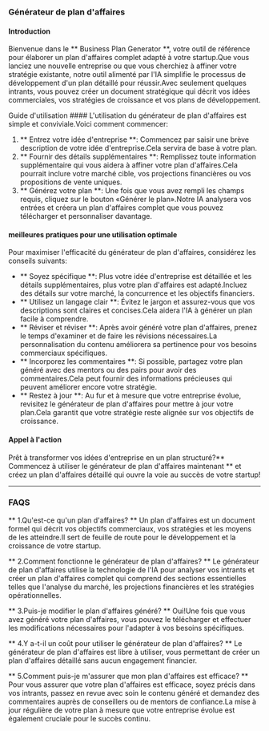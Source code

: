 ### Générateur de plan d'affaires

#### Introduction
Bienvenue dans le ** Business Plan Generator **, votre outil de référence pour élaborer un plan d'affaires complet adapté à votre startup.Que vous lanciez une nouvelle entreprise ou que vous cherchiez à affiner votre stratégie existante, notre outil alimenté par l'IA simplifie le processus de développement d'un plan détaillé pour réussir.Avec seulement quelques intrants, vous pouvez créer un document stratégique qui décrit vos idées commerciales, vos stratégies de croissance et vos plans de développement.

Guide d'utilisation ####
L'utilisation du générateur de plan d'affaires est simple et conviviale.Voici comment commencer:

1. ** Entrez votre idée d'entreprise **: Commencez par saisir une brève description de votre idée d'entreprise.Cela servira de base à votre plan.
2. ** Fournir des détails supplémentaires **: Remplissez toute information supplémentaire qui vous aidera à affiner votre plan d'affaires.Cela pourrait inclure votre marché cible, vos projections financières ou vos propositions de vente uniques.
3. ** Générez votre plan **: Une fois que vous avez rempli les champs requis, cliquez sur le bouton «Générer le plan».Notre IA analysera vos entrées et créera un plan d'affaires complet que vous pouvez télécharger et personnaliser davantage.

#### meilleures pratiques pour une utilisation optimale
Pour maximiser l'efficacité du générateur de plan d'affaires, considérez les conseils suivants:

- ** Soyez spécifique **: Plus votre idée d'entreprise est détaillée et les détails supplémentaires, plus votre plan d'affaires est adapté.Incluez des détails sur votre marché, la concurrence et les objectifs financiers.
- ** Utilisez un langage clair **: Évitez le jargon et assurez-vous que vos descriptions sont claires et concises.Cela aidera l'IA à générer un plan facile à comprendre.
- ** Réviser et réviser **: Après avoir généré votre plan d'affaires, prenez le temps d'examiner et de faire les révisions nécessaires.La personnalisation du contenu améliorera sa pertinence pour vos besoins commerciaux spécifiques.
- ** Incorporez les commentaires **: Si possible, partagez votre plan généré avec des mentors ou des pairs pour avoir des commentaires.Cela peut fournir des informations précieuses qui peuvent améliorer encore votre stratégie.
- ** Restez à jour **: Au fur et à mesure que votre entreprise évolue, revisitez le générateur de plan d'affaires pour mettre à jour votre plan.Cela garantit que votre stratégie reste alignée sur vos objectifs de croissance.

#### Appel à l'action
Prêt à transformer vos idées d'entreprise en un plan structuré?** Commencez à utiliser le générateur de plan d'affaires maintenant ** et créez un plan d'affaires détaillé qui ouvre la voie au succès de votre startup!

---

### FAQS

** 1.Qu'est-ce qu'un plan d'affaires? **
Un plan d'affaires est un document formel qui décrit vos objectifs commerciaux, vos stratégies et les moyens de les atteindre.Il sert de feuille de route pour le développement et la croissance de votre startup.

** 2.Comment fonctionne le générateur de plan d'affaires? **
Le générateur de plan d'affaires utilise la technologie de l'IA pour analyser vos intrants et créer un plan d'affaires complet qui comprend des sections essentielles telles que l'analyse du marché, les projections financières et les stratégies opérationnelles.

** 3.Puis-je modifier le plan d'affaires généré? **
Oui!Une fois que vous avez généré votre plan d'affaires, vous pouvez le télécharger et effectuer les modifications nécessaires pour l'adapter à vos besoins spécifiques.

** 4.Y a-t-il un coût pour utiliser le générateur de plan d'affaires? **
Le générateur de plan d'affaires est libre à utiliser, vous permettant de créer un plan d'affaires détaillé sans aucun engagement financier.

** 5.Comment puis-je m'assurer que mon plan d'affaires est efficace? **
Pour vous assurer que votre plan d'affaires est efficace, soyez précis dans vos intrants, passez en revue avec soin le contenu généré et demandez des commentaires auprès de conseillers ou de mentors de confiance.La mise à jour régulière de votre plan à mesure que votre entreprise évolue est également cruciale pour le succès continu.